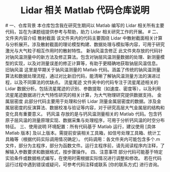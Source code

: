 <center><h1>Lidar 相关 Matlab 代码仓库说明</h1></center> 
# 一、仓库背景
本仓库包含我在研究生期间以 Matlab 编写的 Lidar 相关所有主要代码，旨在为课题组提供参考与帮助，助力 Lidar 相关研究工作的开展。
# 二、文件夹内容介绍
散射截面
该文件夹内的代码主要围绕 Lidar 中散射截面相关计算与分析展开。涉及散射截面的理论模型构建、数据处理与模拟等内容，可用于研究激光与大气粒子相互作用时的散射特性。
新钠风温含修正
此文件夹存放的代码针对钠风温测量中的新方法及修正算法。包含对钠层风温测量数据的处理、新测量模型的实现，以及对测量误差的修正计算等，有助于更精确地获取钠层风温信息。
旧钠风温
这里是早期关于钠风温测量的 Matlab 代码。涵盖了传统的钠风温测量算法和数据处理流程，通过对比新旧代码，能清晰了解钠风温测量方法的演进过程，以及不同算法的优缺点。
流星尾迹
文件夹中的代码专注于流星尾迹相关的 Lidar 数据分析。包括流星尾迹的识别、参数提取（如速度、密度等），以及利用流星尾迹数据进行大气特性研究的相关计算，为大气物理研究提供数据支持。
金属层密度
此部分代码主要用于处理和分析 Lidar 测量金属层密度的数据。涉及金属层密度的反演算法、数据校准与验证等内容，对于研究高层大气金属层的结构和变化具有重要意义。
钙风温
存放的是与钙风温测量相关的 Matlab 代码。包含钙原子层风温的测量原理实现、数据采集与处理程序，可用于分析钙风温的时空分布特征。
三、使用说明
环境配置：所有代码基于 Matlab 运行，建议使用 [具体 Matlab 版本] 及以上版本。需提前安装相关工具箱，如信号处理工具箱、统计工具箱等（根据代码实际调用情况确定）。
代码调用：各文件夹内可能包含多个.m 文件，部分为主程序，部分为函数文件。运行主程序前，请先阅读程序内注释，了解输入参数要求和数据格式，按步骤操作。
四、注意事项
部分代码可能基于特定实验条件或数据格式编写，在使用时需根据实际情况进行调整和修改。
若在代码运行过程中遇到错误或疑问，可参考代码注释或联系 [你的联系方式] 进行咨询。
